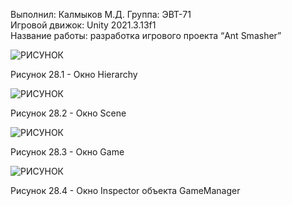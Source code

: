 Выполнил: Калмыков М.Д. 
Группа: ЭВТ-71  
Игровой движок: Unity 2021.3.13f1  
Название работы: разработка игрового проекта “Ant Smasher”




![РИСУНОК](https://gspics.org/images/2022/12/04/0XqfnX.png)  

Рисунок 28.1 - Окно Hierarchy

![РИСУНОК](https://gspics.org/images/2022/12/04/0XqUBT.png)  

Рисунок 28.2 - Окно Scene

![РИСУНОК](https://gspics.org/images/2022/12/04/0XqwXK.png)  

Рисунок 28.3 - Окно Game

![РИСУНОК](https://gspics.org/images/2022/12/04/0XqPO7.png)  

Рисунок 28.4 - Окно Inspector объекта GameManager
